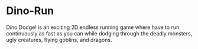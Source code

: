 # Dino-Run
Dino Dodge! is an exciting 2D endless running game where have to run continuously as fast as you can while dodging through the deadly monsters, ugly creatures, flying goblins, and dragons.
